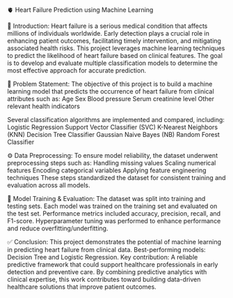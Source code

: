 🫀 Heart Failure Prediction using Machine Learning

📌 Introduction:
Heart failure is a serious medical condition that affects millions of individuals worldwide. Early detection plays a crucial role in enhancing patient outcomes, facilitating timely intervention, and mitigating associated health risks. This project leverages machine learning techniques to predict the likelihood of heart failure based on clinical features. The goal is to develop and evaluate multiple classification models to determine the most effective approach for accurate prediction.

🎯 Problem Statement: 
The objective of this project is to build a machine learning model that predicts the occurrence of heart failure from clinical attributes such as:
Age
Sex
Blood pressure
Serum creatinine level
Other relevant health indicators

Several classification algorithms are implemented and compared, including:
Logistic Regression
Support Vector Classifier (SVC)
K-Nearest Neighbors (KNN)
Decision Tree Classifier
Gaussian Naive Bayes (NB)
Random Forest Classifier

⚙️ Data Preprocessing: 
To ensure model reliability, the dataset underwent preprocessing steps such as:
Handling missing values
Scaling numerical features
Encoding categorical variables
Applying feature engineering techniques
These steps standardized the dataset for consistent training and evaluation across all models.

🧠 Model Training & Evaluation:
The dataset was split into training and testing sets.
Each model was trained on the training set and evaluated on the test set.
Performance metrics included accuracy, precision, recall, and F1-score.
Hyperparameter tuning was performed to enhance performance and reduce overfitting/underfitting.

✅ Conclusion:
This project demonstrates the potential of machine learning in predicting heart failure from clinical data.
Best-performing models: Decision Tree and Logistic Regression.
Key contribution: A reliable predictive framework that could support healthcare professionals in early detection and preventive care.
By combining predictive analytics with clinical expertise, this work contributes toward building data-driven healthcare solutions that improve patient outcomes.
